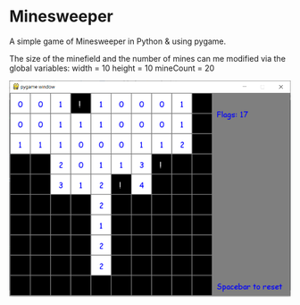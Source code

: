 # Minesweeper
A simple game of Minesweeper in Python &amp; using pygame.

The size of the minefield and the number of mines can me modified via the global variables:
width = 10
height = 10
mineCount = 20

![Minesweeper](https://github.com/BaranCanOener/Minesweeper/blob/master/minesweeper.PNG)

